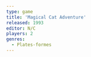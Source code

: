```yaml
---
type: game
title: 'Magical Cat Adventure'
released: 1993
editor: N/C
players: 2
genres:
  - Plates-formes
---
```

